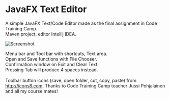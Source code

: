 # JavaFX Text Editor
A simple JavaFX Text/Code Editor made as the final assignment in Code Training Camp.<br>
Maven project, editor Intellij IDEA.

![Screenshot](http://i.imgur.com/F3uLMjc.jpg)

Menu bar and Tool bar with shortcuts, Text area.<br>
Open and Save functions with File Chooser.<br>
Confirmation window on Exit and Clear Text.<br>
Pressing Tab will produce 4 spaces instead.<br>
<br>
Toolbar button icons (save, open folder, cut, copy, paste) from http://icons8.com.
Thanks to Code Training Camp teacher Jussi Pohjalainen and all my course mates!
